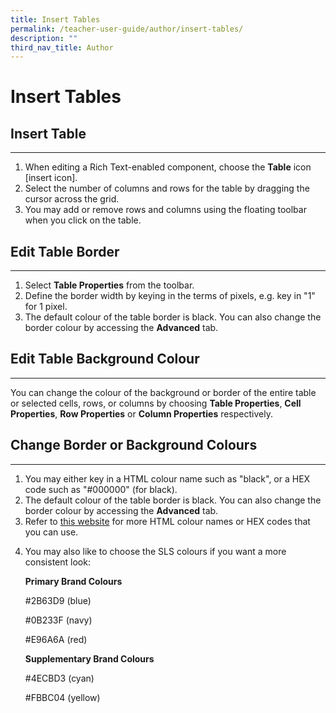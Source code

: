 ```yaml
---
title: Insert Tables
permalink: /teacher-user-guide/author/insert-tables/
description: ""
third_nav_title: Author
---
```

<h1 id="insert-tables">Insert Tables</h1>
<h2 id="-insert-table-"><strong>Insert Table</strong></h2>
<hr>
<ol>
<li>When editing a Rich Text-enabled component, choose the <strong>Table</strong> icon [insert icon].</li>
<li>Select the number of columns and rows for the table by dragging the cursor across the grid.</li>
<li>You may add or remove rows and columns using the floating toolbar when you click on the table.</li>
</ol>
<h2 id="-edit-table-border-"><strong>Edit Table Border</strong></h2>
<hr>
<ol>
<li>Select <strong>Table Properties</strong> from the toolbar.</li>
<li>Define the border width by keying in the terms of pixels, e.g. key in "1" for 1 pixel.</li>
<li>The default colour of the table border is black. You can also change the border colour by accessing the <strong>Advanced</strong> tab.</li>
</ol>
<h2 id="-edit-table-background-colour-"><strong>Edit Table Background Colour</strong></h2>
<hr>
<p>You can change the colour of the background or border of the entire table or selected cells, rows, or columns by choosing <strong>Table Properties</strong>, <strong>Cell Properties</strong>, <strong>Row Properties</strong> or <strong>Column Properties</strong> respectively.</p>
<h2 id="-change-border-or-background-colours-"><strong>Change Border or Background Colours</strong></h2>
<hr>
<ol>
<li>You may either key in a HTML colour name such as "black", or a HEX code such as "#000000" (for black).</li>
<li>The default colour of the table border is black. You can also change the border colour by accessing the <strong>Advanced</strong> tab.</li>
<li>Refer to <a href="https://htmlcolorcodes.com/color-names/">this website</a> for more HTML colour names or HEX codes that you can use.</li>
<li><p>You may also like to choose the SLS colours if you want a more consistent look:</p>
<p> <strong>Primary Brand Colours</strong></p>
<p> #2B63D9 (blue)</p>
<p> #0B233F (navy)</p>
<p> #E96A6A (red)</p>
<p> <strong>Supplementary Brand Colours</strong></p>
<p> #4ECBD3 (cyan)</p>
<p> #FBBC04 (yellow)</p>
</li>
</ol>
